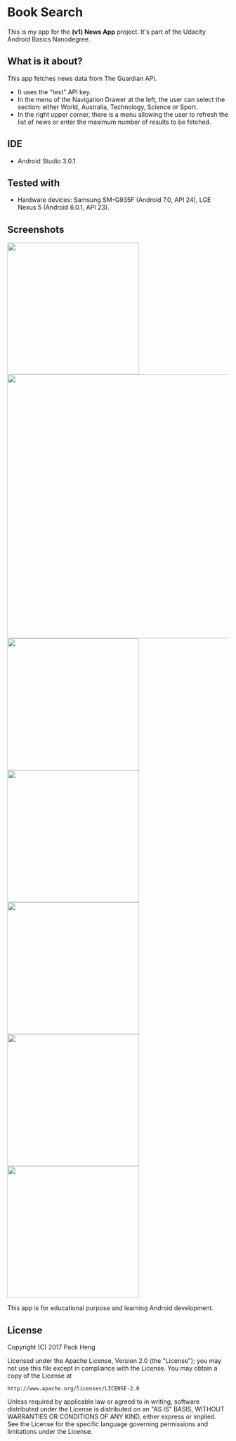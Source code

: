 # Book Search
This is my app for the **(v1) News App** project. It's part of the Udacity Android Basics Nanodegree.

## What is it about?
This app fetches news data from The Guardian API.
* It uses the "test" API key.
* In the menu of the Navigation Drawer at the left, the user can select the section: either World, Australia, Technology, Science or Sport.
* In the right upper corner, there is a menu allowing the user to refresh the list of news or enter the maximum number of results to be fetched.

## IDE
* Android Studio 3.0.1

## Tested with
* Hardware devices: Samsung SM-G935F (Android 7.0, API 24), LGE Nexus 5 (Android 6.0.1, API 23).

## Screenshots
<img src="https://raw.githubusercontent.com/PackHg/Udacity-ABND-News/master/screenshots/screen01.png" width="300"> <img src="https://raw.githubusercontent.com/PackHg/Udacity-ABND-News/master/screenshots/screen02land.png" width="600">
<img src="https://raw.githubusercontent.com/PackHg/Udacity-ABND-News/master/screenshots/screen03.png" width="300"> <img src="https://raw.githubusercontent.com/PackHg/Udacity-ABND-News/master/screenshots/screen04.png" width="300">
<img src="https://raw.githubusercontent.com/PackHg/Udacity-ABND-News/master/screenshots/screen05.png" width="300"> <img src="https://raw.githubusercontent.com/PackHg/Udacity-ABND-News/master/screenshots/screen06.png" width="300">
<img src="https://raw.githubusercontent.com/PackHg/Udacity-ABND-News/master/screenshots/screen07.png" width="300">


This app is for educational purpose and learning Android development.


## License
Copyright (C) 2017 Pack Heng

Licensed under the Apache License, Version 2.0 (the "License");
you may not use this file except in compliance with the License.
You may obtain a copy of the License at

    http://www.apache.org/licenses/LICENSE-2.0

Unless required by applicable law or agreed to in writing, software
distributed under the License is distributed on an "AS IS" BASIS,
WITHOUT WARRANTIES OR CONDITIONS OF ANY KIND, either express or implied.
See the License for the specific language governing permissions and
limitations under the License.

